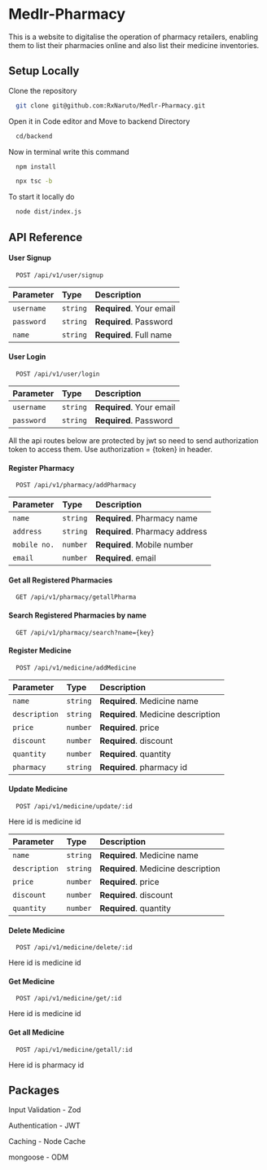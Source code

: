 
# Medlr-Pharmacy

This is a website to digitalise the operation of pharmacy retailers, enabling them to list their pharmacies online and also list their medicine inventories. 


## Setup Locally

Clone the repository

```bash
  git clone git@github.com:RxNaruto/Medlr-Pharmacy.git
```
Open it in Code editor and Move to backend Directory
```bash
  cd/backend
```
Now in terminal write this command
```bash
  npm install
```
```bash
  npx tsc -b
```
To start it locally do
```bash
  node dist/index.js
```

## API Reference

#### User Signup

```http
  POST /api/v1/user/signup
```

| Parameter | Type     | Description                |
| :-------- | :------- | :------------------------- |
| `username` | `string` | **Required**. Your email |
| `password` | `string` | **Required**. Password |
| `name` | `string` | **Required**. Full name |

#### User Login

```http
  POST /api/v1/user/login
```

| Parameter | Type     | Description                |
| :-------- | :------- | :------------------------- |
| `username` | `string` | **Required**. Your email |
| `password` | `string` | **Required**. Password |

All the api routes below are protected by jwt so need to send authorization token to access them.
Use authorization = {token} in header.

#### Register Pharmacy

```http
  POST /api/v1/pharmacy/addPharmacy
```

| Parameter | Type     | Description                |
| :-------- | :------- | :------------------------- |
| `name` | `string` | **Required**. Pharmacy name |
| `address` | `string` | **Required**. Pharmacy address |
| `mobile no.` | `number` | **Required**. Mobile number |
| `email` | `number` | **Required**. email |

#### Get all Registered Pharmacies

```http
  GET /api/v1/pharmacy/getallPharma
```
#### Search Registered Pharmacies by name

```http
  GET /api/v1/pharmacy/search?name={key}
```

#### Register Medicine

```http
  POST /api/v1/medicine/addMedicine
```

| Parameter | Type     | Description                |
| :-------- | :------- | :------------------------- |
| `name` | `string` | **Required**. Medicine name |
| `description` | `string` | **Required**. Medicine description |
| `price` | `number` | **Required**. price |
| `discount` | `number` | **Required**. discount |
| `quantity` | `number` | **Required**. quantity |
| `pharmacy` | `string` | **Required**. pharmacy id |

#### Update Medicine

```http
  POST /api/v1/medicine/update/:id
```
Here id is medicine id

| Parameter | Type     | Description                |
| :-------- | :------- | :------------------------- |
| `name` | `string` | **Required**. Medicine name |
| `description` | `string` | **Required**. Medicine description |
| `price` | `number` | **Required**. price |
| `discount` | `number` | **Required**. discount |
| `quantity` | `number` | **Required**. quantity |

#### Delete Medicine

```http
  POST /api/v1/medicine/delete/:id
```
Here id is medicine id

#### Get Medicine

```http
  POST /api/v1/medicine/get/:id
```
Here id is medicine id

#### Get all Medicine

```http
  POST /api/v1/medicine/getall/:id
```
Here id is pharmacy id





## Packages

Input Validation - Zod 

Authentication - JWT

Caching - Node Cache

mongoose - ODM


